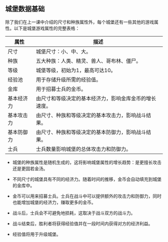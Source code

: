 ## 城堡数据基础

除了我们在上一课中介绍的尺寸和种族属性外，每个城堡还有一些其他的游戏属性。以下是城堡游戏属性的完整表格：

| 属性               | 描述                                                                            |
|-------------------|---------------------------------------------------------------------------------|
| 尺寸               | 城堡尺寸：小、中、大。                                                             |
| 种族               | 五大种族：人类、精灵、兽人、哥布林、僵尸。                                             |
| 等级               | 城堡等级，初始为1，最高可达10。                                                      |
| 经验池             | 用于存储升级所需的经验值。                                                           |
| 金库               | 用于招募士兵的金币。                                                                |
| 基本经济力          | 由尺寸和等级决定的基本经济力，影响金库金币的增长速度。                                    |
| 基本攻击力          | 由尺寸、种族和等级决定的基本攻击力，影响战斗结果。                                       |
| 基本防御力          | 由尺寸、种族和等级决定的基本防御力，影响战斗结果。                                       |
| 士兵               | 士兵数量影响城堡的总体攻击力和防御力。                                                 |

* 城堡的种族属性是随机生成的，这将影响城堡属性的增长趋势：是更擅长攻击还是更固若金汤。

* 不同尺寸的城堡具有不同的经济力。随着时间的推移，金币会自动填充到城堡的金库中。

* 金币可以用来招募士兵。士兵在战斗中可以提供额外的攻击力和防御力，同时也能增加城堡的经济力，赚取更多的金币。

* 战斗后，士兵会不可避免地损耗，这取决于战斗双方的战斗力。

* 战斗结束后，胜利者将获得经验值并在一段时间内获得对方的经济利益。

* 经验值将用于升级城堡。
